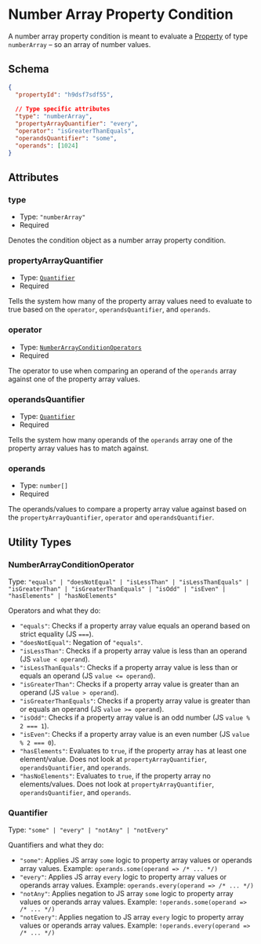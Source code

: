 # Number Array Property Condition

A number array property condition is meant to evaluate a [Property](../../property.md)
of type `numberArray` – so an array of number values.

## Schema

```json
{
  "propertyId": "h9dsf7sdf55",
  
  // Type specific attributes
  "type": "numberArray",
  "propertyArrayQuantifier": "every",
  "operator": "isGreaterThanEquals",
  "operandsQuantifier": "some",
  "operands": [1024]
}
```

## Attributes

### type

- Type: `"numberArray"`
- Required

Denotes the condition object as a number array property condition.

### propertyArrayQuantifier

- Type: [`Quantifier`](#quantifier)
- Required

Tells the system how many of the property array values need to evaluate to true based on
the `operator`, `operandsQuantifier`, and `operands`.

### operator

- Type: [`NumberArrayConditionOperators`](#numberarrayconditionoperator)
- Required

The operator to use when comparing an operand of the `operands` array against one of the property array values.

### operandsQuantifier

- Type: [`Quantifier`](#quantifier)
- Required

Tells the system how many operands of the `operands` array one of the property array values has to match against.

### operands

- Type: `number[]`
- Required

The operands/values to compare a property array value against based on the `propertyArrayQuantifier`,
`operator` and `operandsQuantifier`.

## Utility Types

### NumberArrayConditionOperator

Type: `"equals" | "doesNotEqual" | "isLessThan" | "isLessThanEquals" | "isGreaterThan" | "isGreaterThanEquals" | "isOdd" | "isEven" | "hasElements" | "hasNoElements"`

Operators and what they do:
- `"equals"`: Checks if a property array value equals an operand based on strict equality (JS `===`).
- `"doesNotEqual"`: Negation of `"equals"`.
- `"isLessThan"`: Checks if a property array value is less than an operand (JS `value < operand`).
- `"isLessThanEquals"`: Checks if a property array value is less than or equals an operand (JS `value <= operand`).
- `"isGreaterThan"`: Checks if a property array value is greater than an operand (JS `value > operand`).
- `"isGreaterThanEquals"`: Checks if a property array value is greater than or equals an operand (JS `value >= operand`).
- `"isOdd"`: Checks if a property array value is an odd number (JS `value % 2 === 1`).
- `"isEven"`: Checks if a property array value is an even number (JS `value % 2 === 0`).
- `"hasElements"`: Evaluates to `true`, if the property array has at least one element/value. Does not look at `propertyArrayQuantifier`, `operandsQuantifier`, and `operands`.
- `"hasNoElements"`: Evaluates to `true`, if the property array no elements/values. Does not look at `propertyArrayQuantifier`, `operandsQuantifier`, and `operands`.

### Quantifier

Type: `"some" | "every" | "notAny" | "notEvery"`

Quantifiers and what they do:
- `"some"`: Applies JS array `some` logic to property array values or operands array values. Example: `operands.some(operand => /* ... */)`
- `"every"`: Applies JS array `every` logic to property array values or operands array values. Example: `operands.every(operand => /* ... */)`
- `"notAny"`: Applies negation to JS array `some` logic to property array values or operands array values. Example: `!operands.some(operand => /* ... */)`
- `"notEvery"`: Applies negation to JS array `every` logic to property array values or operands array values. Example: `!operands.every(operand => /* ... */)`


